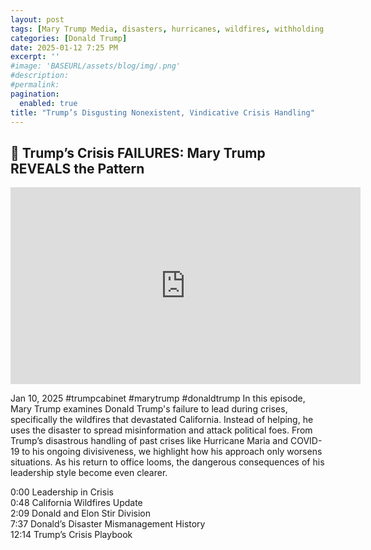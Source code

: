 ```yaml
---
layout: post
tags: [Mary Trump Media, disasters, hurricanes, wildfires, withholding aid, emergency declaration, Federal Emergency Management Agency (FEMA), politics]
categories: [Donald Trump]
date: 2025-01-12 7:25 PM
excerpt: ''
#image: 'BASEURL/assets/blog/img/.png'
#description:
#permalink:
pagination: 
  enabled: true
title: "Trump’s Disgusting Nonexistent, Vindicative Crisis Handling"
---
```



## 🚨 Trump’s Crisis FAILURES: Mary Trump REVEALS the Pattern

<iframe width="560" height="315" src="https://www.youtube.com/embed/DKblGnWNsNU?si=CgUugfnZfEdqB2OS" title="YouTube video player" frameborder="0" allow="accelerometer; autoplay; clipboard-write; encrypted-media; gyroscope; picture-in-picture; web-share" referrerpolicy="strict-origin-when-cross-origin" allowfullscreen></iframe>

Jan 10, 2025  #trumpcabinet #marytrump #donaldtrump
In this episode, Mary Trump examines Donald Trump's failure to lead during crises, specifically the wildfires that devastated California. Instead of helping, he uses the disaster to spread misinformation and attack political foes. From Trump’s disastrous handling of past crises like Hurricane Maria and COVID-19 to his ongoing divisiveness, we highlight how his approach only worsens situations. As his return to office looms, the dangerous consequences of his leadership style become even clearer.

0:00 Leadership in Crisis  
0:48 California Wildfires Update  
2:09 Donald and Elon Stir Division  
7:37 Donald’s Disaster Mismanagement History  
12:14 Trump’s Crisis Playbook 

